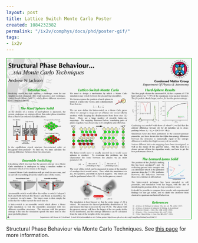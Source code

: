 ```yaml
---
layout: post
title: Lattice Switch Monte Carlo Poster
created: 1084232382
permalink: "/ix2v/comphys/docs/phd/poster-gif/"
tags:
- ix2v
---
```


<img src="/image/images/poster-563.png"/>

Structural Phase Behaviour via Monte Carlo Techniques.<!--break-->
See [this page](http://anjackson.net/ix2v/comphys/docs/phd/poster) for more information.
